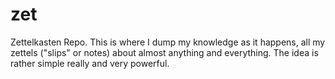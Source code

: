 # zet
Zettelkasten Repo. This is where I dump my knowledge as it happens, all my zettels ("slips" or notes) about almost anything and everything. The idea is rather simple really and very powerful. 